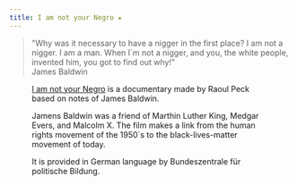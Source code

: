 ```yaml
---
title: I am not your Negro ★
---
```

<blockquote>"Why was it necessary to have a nigger in the first place? I am not a nigger. I am a man. When I´m not a nigger, and you, the white people, invented him, you got to find out why!"
<footer>James Baldwin</footer>
</blockquote>

<figure class="rg:split">
<figcaption><p><a href="https://fsk12.bpb.de/mediathek/283417/i-am-not-your-negro">I am not your Negro</a> is a documentary made by Raoul Peck based on notes of James Baldwin. </p>
<p>Jamens Baldwin was a friend of Marthin Luther King, Medgar Evers, and Malcolm X. The film makes a link from the human rights movement of the 1950´s to the black-lives-matter movement of today.</p>
<p>It is provided in German language by Bundeszentrale für politische Bildung.</p>
</figcaption>
<img src="/img/i-am-not-your-negro.jpg" alt="">
</figure>




